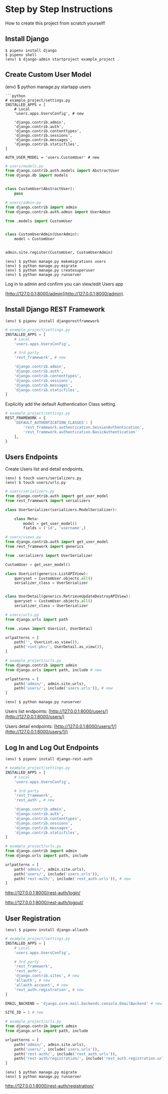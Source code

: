 # Step by Step Instructions

How to create this project from scratch yourself!

## Install Django

```
$ pipenv install django
$ pipenv shell
(env) $ django-admin startproject example_project .
```

## Create Custom User Model

(env) $ python manage.py startapp users

````
```python
# example_project/settings.py
INSTALLED_APPS = [
    # Local
    'users.apps.UsersConfig', # new

    'django.contrib.admin',
    'django.contrib.auth',
    'django.contrib.contenttypes',
    'django.contrib.sessions',
    'django.contrib.messages',
    'django.contrib.staticfiles',
]

AUTH_USER_MODEL = 'users.CustomUser' # new
````

```python
# users/models.py
from django.contrib.auth.models import AbstractUser
from django.db import models


class CustomUser(AbstractUser):
    pass
```

```python
# users/admin.py
from django.contrib import admin
from django.contrib.auth.admin import UserAdmin

from .models import CustomUser


class CustomUserAdmin(UserAdmin):
    model = CustomUser


admin.site.register(CustomUser, CustomUserAdmin)
```

```
(env) $ python manage.py makemigrations users
(env) $ python manage.py migrate
(env) $ python manage.py createsuperuser
(env) $ python manage.py runserver
```

Log in to admin and confirm you can view/edit Users app

[http://127.0.0.1:8000/admin](http://127.0.0.1:8000/admin).

## Install Django REST Framework

```
(env) $ pipenv install djangorestframework
```

```python
# example_project/settings.py
INSTALLED_APPS = [
    # Local
    'users.apps.UsersConfig',

    # 3rd party
    'rest_framework', # new

    'django.contrib.admin',
    'django.contrib.auth',
    'django.contrib.contenttypes',
    'django.contrib.sessions',
    'django.contrib.messages',
    'django.contrib.staticfiles',
]
```

Explicitly add the default Authentication Class setting.

```python
# example_project/settings.py
REST_FRAMEWORK = {
    'DEFAULT_AUTHENTICATION_CLASSES': [
        'rest_framework.authentication.SessionAuthentication',
        'rest_framework.authentication.BasicAuthentication'
    ],
}
```

## Users Endpoints

Create Users list and detail endpoints.

```
(env) $ touch users/serializers.py
(env) $ touch users/urls.py
```

```python
# users/serializers.py
from django.contrib.auth import get_user_model
from rest_framework import serializers

class UserSerializer(serializers.ModelSerializer):

    class Meta:
        model = get_user_model()
        fields = ('id', 'username',)
```

```python
# users/views.py
from django.contrib.auth import get_user_model
from rest_framework import generics

from .serializers import UserSerializer

CustomUser = get_user_model()

class UserList(generics.ListAPIView):
    queryset = CustomUser.objects.all()
    serializer_class = UserSerializer


class UserDetail(generics.RetrieveUpdateDestroyAPIView):
    queryset = CustomUser.objects.all()
    serializer_class = UserSerializer
```

```python
# users/urls.py
from django.urls import path

from .views import UserList, UserDetail

urlpatterns = [
    path('', UserList.as_view()),
    path('<int:pk>/', UserDetail.as_view()),
]
```

```python
# example_project/urls.py
from django.contrib import admin
from django.urls import path, include # new

urlpatterns = [
    path('admin/', admin.site.urls),
    path('users/', include('users.urls')), # new
]
```

```
(env) $ python manage.py runserver
```

Users list endpoints: [http://127.0.0.1:8000/users/](http://127.0.0.1:8000/users/)

Users detail endpoints: [http://127.0.0.1:8000/users/1/](http://127.0.0.1:8000/users/1/)

## Log In and Log Out Endpoints

```
(env) $ pipenv install django-rest-auth
```

```python
# example_project/settings.py
INSTALLED_APPS = [
    # Local
    'users.apps.UsersConfig',

    # 3rd party
    'rest_framework',
    'rest_auth', # new

    'django.contrib.admin',
    'django.contrib.auth',
    'django.contrib.contenttypes',
    'django.contrib.sessions',
    'django.contrib.messages',
    'django.contrib.staticfiles',
]
```

```python
# example_project/urls.py
from django.contrib import admin
from django.urls import path, include

urlpatterns = [
    path('admin/', admin.site.urls),
    path('users/', include('users.urls')),
    path('rest-auth/', include('rest_auth.urls')), # new
]
```

http://127.0.0.1:8000/rest-auth/login/

http://127.0.0.1:8000/rest-auth/logout/

## User Registration

```
(env) $ pipenv install django-allauth
```

```python
# example_project/settings.py
INSTALLED_APPS = [
    # Local
    'users.apps.UsersConfig',

    # 3rd party
    'rest_framework',
    'rest_auth',
    'django.contrib.sites', # new
    'allauth', # new
    'allauth.account', # new
    'rest_auth.registration', # new
]

EMAIL_BACKEND = 'django.core.mail.backends.console.EmailBackend' # new

SITE_ID = 1 # new
```

```python
# example_project/urls.py
from django.contrib import admin
from django.urls import path, include

urlpatterns = [
    path('admin/', admin.site.urls),
    path('users/', include('users.urls')),
    path('rest-auth/', include('rest_auth.urls')),
    path('rest-auth/registration/', include('rest_auth.registration.urls')), # new
]
```

```
(env) $ python manage.py migrate
(env) $ python manage.py runserver
```

http://127.0.0.1:8000/rest-auth/registration/
